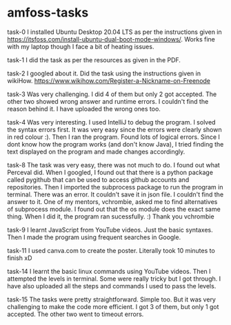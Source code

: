 # amfoss-tasks

task-0 
I installed Ubuntu Desktop 20.04 LTS as per the instructions given in https://itsfoss.com/install-ubuntu-dual-boot-mode-windows/.
Works fine with my laptop though I face a bit of heating issues.

task-1
I did the task as per the resources as given in the PDF.

task-2
I googled about it. Did the task using the instructions given in wikiHow.
https://www.wikihow.com/Register-a-Nickname-on-Freenode

task-3
Was very challenging. I did 4 of them but only 2 got accepted. The other two showed wrong answer and runtime errors. I couldn't find the reason behind it. I have uploaded the wrong ones too.

task-4
Was very interesting. I used IntelliJ to debug the program. I solved the syntax errors first. It was very easy since the errors were clearly shown in red colour :).
Then I ran the program. Found lots of logical errors. Since I dont know how the program works (and don't know Java), I tried finding the text displayed on the program and made changes accordingly.

task-8
The task was very easy, there was not much to do. I found out what Perceval did. When I googled, I found out that there is a python package called pygithub that can be used to access github accounts and repositories. Then I imported the subprocess package to run the program in terminal. There was an error. It couldn't save it in json file. I couldn't find the answer to it.
One of my mentors, vchrombie, asked me to find alternatives of subprocess module. I found out that the os module does the exact same thing. When I did it, the program ran sucessfully. :) Thank you vchrombie

task-9
I learnt JavaScript from YouTube videos. Just the basic syntaxes. Then I made the program using frequent searches in Google.

task-11
I used canva.com to create the poster. Literally took 10 minutes to finish xD

task-14
I learnt the basic linux commands using YouTube videos. Then I attempted the levels in terminal. Some were really tricky but I got through. I have also uploaded all the steps and commands I used to pass the levels.

task-15
The tasks were pretty straightforward. Simple too. But it was very challenging to make the code more efficient.
I got 3 of them, but only 1 got accepted. The other two went to timeout errors.
